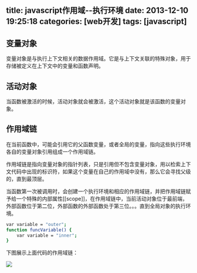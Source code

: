 title: javascript作用域--执行环境
date: 2013-12-10 19:25:18
categories: [web开发]
tags: [javascript]
---

变量对象
-----------------
变量对象是与执行上下文相关的数据作用域。它是与上下文关联的特殊对象，用于存储被定义在上下文中的变量和函数声明。

活动对象
------------------
当函数被激活的时候，活动对象就会被激活，这个活动对象就是该函数的变量对象。

作用域链
-----------------

在当前函数中，可能会引用它的父函数变量，或者全局的变量，指向这些执行环境各自的变量对象引用组成一个作用域链。
<!--more-->
作用域链是指向变量对象的指针列表，只是引用但不包含变量对象，用以检索上下文代码中出现的标识符，如果这个变量在自己的作用域中没有，那么它会寻找父级的，直到最顶层。

当函数第一次被调用时，会创建一个执行环境和相应的作用域链，并把作用域链赋予给一个特殊的内部属性[[scope]]，在作用域链中，当前活动对象位于最前端，外部函数位于第二位，外部函数的外部函数处于第三位。。。直到全局对象的执行环境。

```sh
var variable = "outer";
function funcVariable() {
    var variable = "inner";
}
```
下图展示上面代码的作用域链：

<img src="/images/cont/secrets-of-javascript-0.jpg" style="display:block;" />